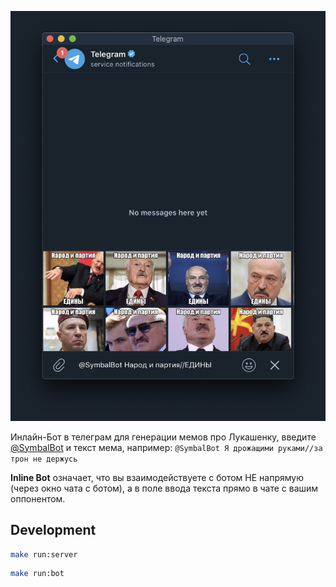 ![Image of Yaktocat](./DOC/screenshot.jpg)

Инлайн-Бот в телеграм для генерации мемов про Лукашенку, введите [@SymbalBot](https://t.me/SymbalBot) и текст мема, например: `@SymbalBot Я дрожащими руками//за трон не держусь`

**Inline Bot** означает, что вы взаимодействуете с ботом НЕ напрямую (через окно чата с ботом), а в поле ввода текста прямо в чате с вашим оппонентом.

## Development

```bash
make run:server 
```

```bash
make run:bot 
```
